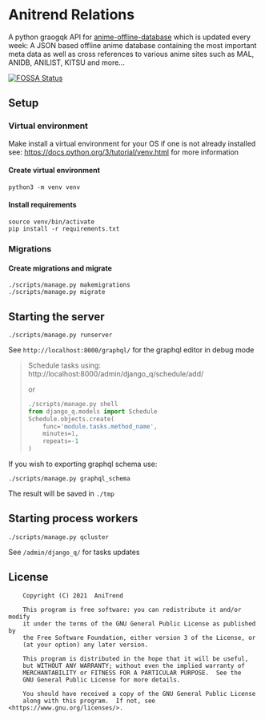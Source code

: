 # Anitrend Relations

A python graogqk API for [anime-offline-database](https://github.com/manami-project/anime-offline-database) which is updated every week: A JSON based offline anime database containing the most important meta data as well as cross references to various anime sites such as MAL, ANIDB, ANILIST, KITSU and more...

[![FOSSA Status](https://app.fossa.io/api/projects/git%2Bgithub.com%2FAniTrend%2Fanitrend-relations-py.svg?type=large)](https://app.fossa.io/projects/git%2Bgithub.com%2FAniTrend%2Fanitrend-relations-py?ref=badge_large)

## Setup

### Virtual environment
Make install a virtual environment for your OS if one is not already installed see: 
https://docs.python.org/3/tutorial/venv.html for more information

#### Create virtual environment
```shell 
python3 -m venv venv
```

#### Install requirements
```shell
source venv/bin/activate
pip install -r requirements.txt
```


### Migrations
#### Create migrations and migrate
```shell
./scripts/manage.py makemigrations
./scripts/manage.py migrate
```

## Starting the server

```shell
./scripts/manage.py runserver
```
See `http://localhost:8000/graphql/` for the graphql editor in debug mode

> Schedule tasks using:
> http://localhost:8000/admin/django_q/schedule/add/
> 
> or
> 
> ```python
> ./scripts/manage.py shell
> from django_q.models import Schedule
> Schedule.objects.create(
>     func='module.tasks.method_name',
>     minutes=1,
>     repeats=-1
> )
> ```

If you wish to exporting graphql schema use:
```shell
./scripts/manage.py graphql_schema
```
The result will be saved in `./tmp`

## Starting process workers

```shell
./scripts/manage.py qcluster
```
See `/admin/django_q/` for tasks updates


## License

```
    Copyright (C) 2021  AniTrend

    This program is free software: you can redistribute it and/or modify
    it under the terms of the GNU General Public License as published by
    the Free Software Foundation, either version 3 of the License, or
    (at your option) any later version.

    This program is distributed in the hope that it will be useful,
    but WITHOUT ANY WARRANTY; without even the implied warranty of
    MERCHANTABILITY or FITNESS FOR A PARTICULAR PURPOSE.  See the
    GNU General Public License for more details.

    You should have received a copy of the GNU General Public License
    along with this program.  If not, see <https://www.gnu.org/licenses/>.
```